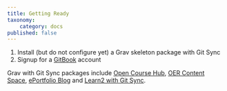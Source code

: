 ```yaml
---
title: Getting Ready
taxonomy:
    category: docs
published: false
---
```


1. Install (but do not configure yet) a Grav skeleton package with Git Sync
2. Signup for a [GitBook](https://www.gitbook.com/) account

Grav with Git Sync packages include [Open Course Hub](/coursehub), [OER Content Space](/oercontentspace), [ePortfolio Blog](/eportfolioblog) and [Learn2 with Git Sync](/learn2withgitsync).
